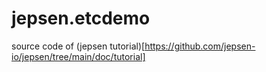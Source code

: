 # jepsen.etcdemo
source code of (jepsen tutorial)[https://github.com/jepsen-io/jepsen/tree/main/doc/tutorial]

